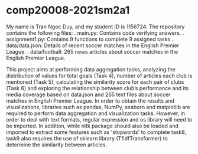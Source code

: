 # comp20008-2021sm2a1

My name is Tran Ngoc Duy, and my student ID is 1156724. 
The repository contains the following files:
. main.py: Contains code verifying answers.
. assignment1.py: Contains 9 functions to complete 9  assigned tasks
. data/data.json: Details of recent soccer matches in the English Premier League.
. data/football: 265  news articles about soccer matches in the English Premier League.

This project aims at performing data aggregation tasks, analyzing the distribution of values for total goals (Task 4), number of articles each club is mentioned (Task 5), calculating the similarity score for each pair of clubs (Task 6) and exploring the relationship between club’s performance and its media coverage based on data.json and 265 text files about soccer matches in English Premier League.
In order to obtain the results and visualizations, libraries such as pandas, NumPy, seaborn and matplotlib are required to perform data aggregation and visualization tasks. However, in order to deal with text formats, regular expression and os library will need to be imported. In addition, while nltk package should also be loaded and imported to extract some features such as 'stopwords' to complete task8, task9 also requires the use of sklearn library (TfidfTransformer) to determine the similarity between articles.
